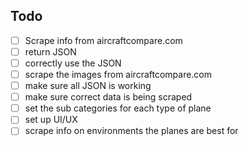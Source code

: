 ## Todo


-   [ ] Scrape info from aircraftcompare.com
-   [ ] return JSON
-   [ ] correctly use the JSON
-   [ ] scrape the images from aircraftcompare.com
-   [ ] make sure all JSON is working
-   [ ] make sure correct data is being scraped
-   [ ] set the sub categories for each type of plane
-   [ ] set up UI/UX
-   [ ] scrape info on environments the planes are best for
